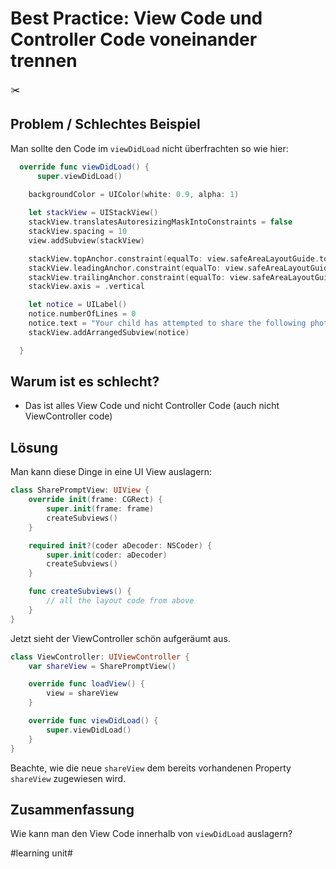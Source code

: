 # Best Practice: View Code und Controller Code voneinander trennen
✂️

## Problem / Schlechtes Beispiel
Man sollte den Code im `viewDidLoad` nicht überfrachten so wie hier:

```swift
  override func viewDidLoad() {
      super.viewDidLoad()
      
	backgroundColor = UIColor(white: 0.9, alpha: 1)

	let stackView = UIStackView()
	stackView.translatesAutoresizingMaskIntoConstraints = false
	stackView.spacing = 10
	view.addSubview(stackView)

	stackView.topAnchor.constraint(equalTo: view.safeAreaLayoutGuide.topAnchor).isActive = true
	stackView.leadingAnchor.constraint(equalTo: view.safeAreaLayoutGuide.leadingAnchor).isActive = true
	stackView.trailingAnchor.constraint(equalTo: view.safeAreaLayoutGuide.trailingAnchor).isActive = true
	stackView.axis = .vertical

	let notice = UILabel()
	notice.numberOfLines = 0
	notice.text = "Your child has attempted to share the following photo from the camera:"
	stackView.addArrangedSubview(notice)

  }
```


## Warum ist es schlecht?

- Das ist alles View Code und nicht Controller Code (auch nicht ViewController code)

## Lösung

Man kann diese Dinge in eine UI View auslagern:

```swift
class SharePromptView: UIView {
    override init(frame: CGRect) {
        super.init(frame: frame)
        createSubviews()
    }

    required init?(coder aDecoder: NSCoder) {
        super.init(coder: aDecoder)
        createSubviews()
    }

    func createSubviews() {
        // all the layout code from above
    }
}
```

Jetzt sieht der ViewController schön aufgeräumt aus.

```swift
class ViewController: UIViewController {
    var shareView = SharePromptView()

    override func loadView() {
        view = shareView
    }

    override func viewDidLoad() {
        super.viewDidLoad()
    }
}
```

Beachte, wie die neue `shareView` dem bereits vorhandenen Property `shareView` zugewiesen wird.


## Zusammenfassung
Wie kann man den View Code innerhalb von `viewDidLoad` auslagern?


#learning unit#